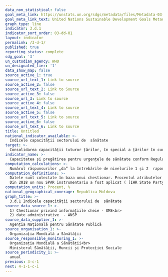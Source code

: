```yaml
---
data_non_statistical: false
goal_meta_link: https://unstats.un.org/sdgs/metadata/files/Metadata-03-0D-01.pdf
goal_meta_link_text: United Nations Sustainable Development Goals Metadata (pdf 865kB)
graph_type: line
indicator: 3.d.1
indicator_sort_order: 03-dd-01
layout: indicator
permalink: /3-d-1/
published: true
reporting_status: complete
sdg_goal: '3'
un_custodian_agency: WHO
un_designated_tier: '1'
data_show_map: false
source_active_1: true
source_url_text_1: Link to source
source_active_2: false
source_url_text_2: Link to Source
source_active_3: false
source_url_3: Link to source
source_active_4: false
source_url_text_4: Link to source
source_active_5: false
source_url_text_5: Link to source
source_active_6: false
source_url_text_6: Link to source
title: Untitled
national_indicator_available: >-
  Indicele capacității sectorului de  sănătate
target: >-
  Consolidarea capacității tuturor țărilor, în special a țărilor în curs de dezvoltare, pentru avertizarea rapidă, reducerea  și gestionarea riscurilor naționale și globale pentru sănătate
indicator_name: >-
  Capacitatea și pregătirea pentru urgențele de sănătate conform Regulamentului Sanitar Internațional
computation_calculations: >-
  Numărul răspunsurilor „da” la întrebările de nivelurile 1 și 2  raportat la numărul total al răspasurilor la întrebările pentru nivelurile 1 și 2, per capacitate de bază.
computation_definitions: >-
  Datele sunt colectate în baza unui chestionar. Procentul atributelor 13 capacități de bază care au fost obținute la un anumit moment dat în timp. Cele 13 capacități de bază sunt:  (1) legislația, politicile și finanțarea națională; (2) coordonarea și legătura cu punctele focale naționale; (3) supravegherea; (4) răspunsul; (5) pregătirea; (6) comunicarea riscurilor; (7) resursele umane; (8) laboratorul; (9) punctele de intrare; (10) evenimente zoonotice; (11) siguranța alimentelor; (12) evenimente chimice; (13) Urgențe radionucleare.<br> 
  Din 2018 un nou SPAR instrumentariu a fost aplicat ( [IHR State Party Self-Assessment Annual Reporting tool (SPAR)](https://extranet.who.int/sph/news/ihr-self-assessment-annual-reporting-tool-spar-2018) )
computation_units: Procent, %
national_geographical_coverage: Republica Moldova
graph_title: >-
  3.d.1 Indicele capacității sectorului de  sănătate
source_data_source_1: >-
  1) Chestionar privind informațiile cheie - OMS<br> 
  2) date administrative  - ANSP
source_data_supplier_1: >-
  Agenția Națională pentru Sănătate Publică
source_organisation_1: >-
  Organizația Mondială a Sănătății
source_responsible_monitoring_1: >-
  Organizația Mondială a Sănătății<br> 
  Ministerul Sănătății, Muncii și Protecției Sociale
source_periodicity_1: >-
  anual
previous: 3-c-1
next: 4-1-1-c-i
---
```

